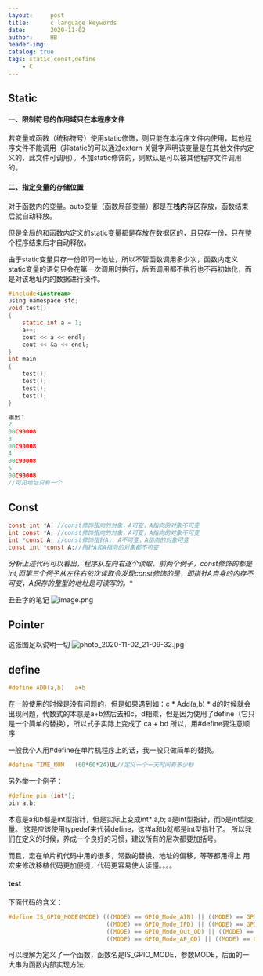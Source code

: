 ```yaml
---
layout:     post
title:      c language keywords
date:       2020-11-02
author:     HB
header-img:
catalog: true
tags: static,const,define
    - C
---
```


## Static

#### 一、限制符号的作用域只在本程序文件
若变量或函数（统称符号）使用static修饰，则只能在本程序文件内使用，其他程序文件不能调用（非static的可以通过extern 关键字声明该变量是在其他文件内定义的，此文件可调用）。不加static修饰的，则默认是可以被其他程序文件调用的。


#### 二、指定变量的存储位置
对于函数内的变量。auto变量（函数局部变量）都是在**栈内**存区存放，函数结束后就自动释放。

但是全局的和函数内定义的static变量都是存放在数据区的，且只存一份，只在整个程序结束后才自动释放。

由于static变量只存一份即同一地址，所以不管函数调用多少次，函数内定义static变量的语句只会在第一次调用时执行，后面调用都不执行也不再初始化，而是对该地址内的数据进行操作。
```c
#include<iostream>
using namespace std;
void test()
{
    static int a = 1;
    a++;
    cout << a << endl;
    cout << &a << endl;
}
int main
{
    test();
    test();
    test();
    test();
}

输出：
2
00C90008
3
00C90008
4
00C90008
5
00C90008
//可见地址只有一个
```



## Const
```c
const int *A; //const修饰指向的对象，A可变，A指向的对象不可变
int const *A; //const修饰指向的对象，A可变，A指向的对象不可变
int *const A; //const修饰指针A， A不可变，A指向的对象可变
const int *const A;//指针A和A指向的对象都不可变
```
**分析上述代码可以看出，程序从左向右逐个读取，前两个例子，const修饰的都是int,而第三个例子从左往右依次读取会发现const修饰的是*，即指针A自身的内存不可变，A保存的整型的地址是可读写的。**

丑丑字的笔记
![image.png](https://i.loli.net/2020/11/03/qtHpJhle1g5YvSB.png)
## Pointer
这张图足以说明一切
![photo_2020-11-02_21-09-32.jpg](https://i.loli.net/2020/11/02/mlPQjo6yRMWCahr.jpg)


## define
```c
#define ADD(a,b)   a+b
```
在一般使用的时候是没有问题的，但是如果遇到如：c * Add(a,b) * d的时候就会出现问题，代数式的本意是a+b然后去和c，d相乘，但是因为使用了define（它只是一个简单的替换），所以式子实际上变成了 ca + bd 所以，用#define要注意顺序

一般我个人用#define在单片机程序上的话，我一般只做简单的替换。
```c
#define TIME_NUM   (60*60*24)UL//定义一个一天时间有多少秒
```
另外举一个例子：
```c
#define pin (int*);
pin a,b;
```
本意是a和b都是int型指针，但是实际上变成int* a,b;
a是int型指针，而b是int型变量。
这是应该使用typedef来代替define，这样a和b就都是int型指针了。
所以我们在定义的时候，养成一个良好的习惯，建议所有的层次都要加括号。

而且，宏在单片机代码中用的很多，常数的替换、地址的偏移，等等都用得上
用宏来修改移植代码更加便捷，代码更容易使人读懂。。。。

#### test
下面代码的含义：
```c
#define IS_GPIO_MODE(MODE) (((MODE) == GPIO_Mode_AIN) || ((MODE) == GPIO_Mode_IN_FLOATING) || \
                            ((MODE) == GPIO_Mode_IPD) || ((MODE) == GPIO_Mode_IPU) || \
                            ((MODE) == GPIO_Mode_Out_OD) || ((MODE) == GPIO_Mode_Out_PP) || \
                            ((MODE) == GPIO_Mode_AF_OD) || ((MODE) == GPIO_Mode_AF_PP))
```

可以理解为定义了一个函数，函数名是IS_GPIO_MODE，参数MODE，后面的一大串为函数内部实现方法.
